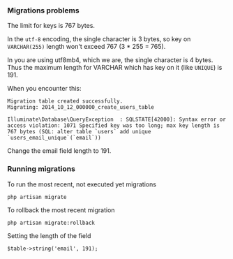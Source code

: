 ### Migrations problems

The limit for keys is 767 bytes.

In the `utf-8` encoding, the single character is 3 bytes, so key on `VARCHAR(255)` length won't exceed 767 (3 * 255 = 765).

In you are using utf8mb4, which we are, the single character is 4 bytes. Thus the maximum length for VARCHAR which has key on it (like `UNIQUE`) is 191.

When you encounter this:

```
Migration table created successfully.
Migrating: 2014_10_12_000000_create_users_table

Illuminate\Database\QueryException  : SQLSTATE[42000]: Syntax error or access violation: 1071 Specified key was too long; max key length is 767 bytes (SQL: alter table `users` add unique `users_email_unique`(`email`))
```

Change the email field length to 191.

### Running migrations

To run the most recent, not executed yet migrations

```
php artisan migrate
```

To rollback the most recent migration

```
php artisan migrate:rollback
```

Setting the length of the field

```
$table->string('email', 191);

```
